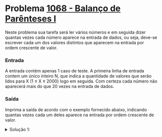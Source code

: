 # Problema [1068 - Balanço de Parênteses I](https://www.beecrowd.com.br/judge/pt/problems/view/1068)

Neste problema sua tarefa será ler vários números e em seguida dizer quantas vezes cada número aparece na entrada de dados, ou seja, deve-se escrever cada um dos valores distintos que aparecem na entrada por ordem crescente de valor.

### Entrada
A entrada contém apenas 1 caso de teste. A primeira linha de entrada contem um único inteiro N, que indica a quantidade de valores que serão lidos para X (1 ≤ X ≤ 2000) logo em seguida. Com certeza cada número não aparecerá mais do que 20 vezes na entrada de dados.

### Saída
Imprima a saída de acordo com o exemplo fornecido abaixo, indicando quantas vezes cada um deles aparece na entrada por ordem crescente de valor.

<details>
  <summary>Solução 1:</summary>


Como o range de numeros que vai ter no input é pequeno, a ideia dessa solução é criar um array 2000 casas, sendo cada casa armazenar a quantidade de números que aparecer o numero relativo a posição daquela casa.

Após ler todos os numeros e incrementar na casa equivalente, é percorrido o array e buscando cassas que o numero é maior que zero, então é printado na tela.



- [Luiz H. Lago](https://github.com/crazynds)

</details>